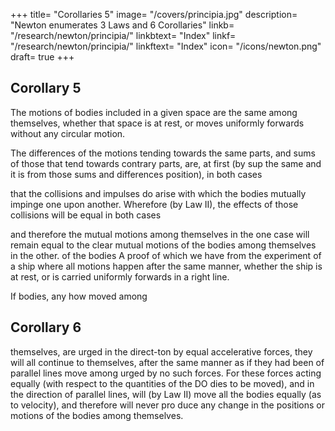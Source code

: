 +++
title= "Corollaries 5"
image= "/covers/principia.jpg"
description= "Newton enumerates 3 Laws and 6 Corollaries"
linkb= "/research/newton/principia/"
linkbtext= "Index"
linkf= "/research/newton/principia/"
linkftext= "Index"
icon= "/icons/newton.png"
draft= true
+++

## Corollary 5

The motions of bodies included in a given space are the same among themselves, whether that space is at rest, or moves uniformly forwards without any circular motion.

The differences of the motions tending towards the same parts, and sums of those that tend towards contrary parts, are, at first (by sup the same and it is from those sums and differences position), in both cases

that the collisions and impulses do arise with which the bodies mutually impinge one upon another. Wherefore (by Law II), the effects of those collisions will be equal in both cases

and therefore the mutual motions among themselves in the one case will remain equal to the
clear mutual motions of the bodies among themselves in the other.
of the bodies A proof of which we have from the experiment of a ship where all motions happen after the same manner, whether the ship is at rest, or is carried uniformly forwards in a right line.

If bodies, any how moved among

## Corollary 6

themselves, are
urged in
the direct-ton
by equal accelerative forces, they will all continue to
themselves, after the same manner as if they had been
of parallel lines
move among
urged by no such forces.
For these forces acting equally (with respect to the quantities of the
DO dies to be moved), and in the direction of parallel lines, will (by Law II)
move all the bodies equally (as to velocity), and therefore will never pro
duce any change in the positions or motions of the bodies
among themselves.
